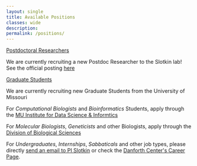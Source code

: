 ```yaml
---
layout: single
title: Available Positions
classes: wide
description:
permalink: /positions/
---
```


<u>Postdoctoral Researchers</u>

We are currently recruiting a new Postdoc Researcher to the Slotkin lab! See the official posting [here](https://www.paycomonline.net/v4/ats/web.php/jobs/ViewJobDetails?job=38397&clientkey=0386834D209CD1EA462A147F53A126FF)

<u>Graduate Students</u>

We are currently recruiting new Graduate Students from the University of Missouri

For <i>Computational Biologists</i> and <i>Bioinformatics</i> Students, apply through the [MU Institute for Data Science & Informtics](https://muidsi.missouri.edu)

For <i>Molecular Biologists</i>, <i>Geneticists</i> and other Biologists, apply through the [Division of Biological Sciences](https://biology.missouri.edu/index.php/grad-program)

For <i>Undergraduates</i>, <i>Internships</i>, <i>Sabbaticals</i> and other job types, please directly [send an email to PI Slotkin](mailto:kslotkin@danforthcenter.org) or check the [Danforth Center's Career Page](https://www.danforthcenter.org/careers/).

